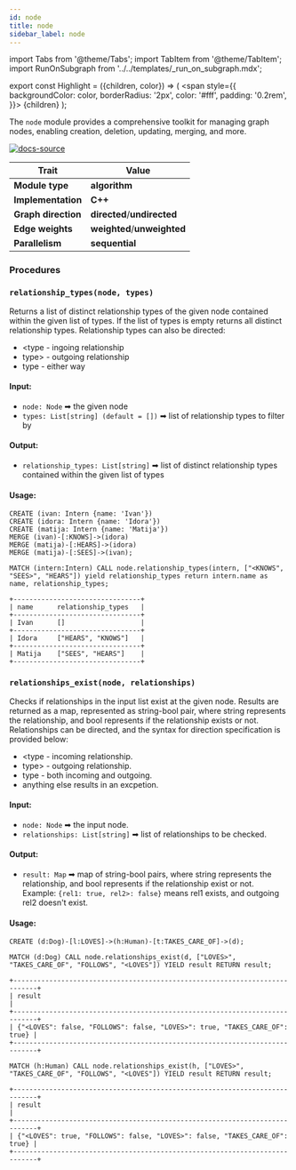 ```yaml
---
id: node
title: node
sidebar_label: node
---
```


import Tabs from '@theme/Tabs';
import TabItem from '@theme/TabItem';
import RunOnSubgraph from '../../templates/_run_on_subgraph.mdx';

export const Highlight = ({children, color}) => (
<span
style={{
  backgroundColor: color,
  borderRadius: '2px',
  color: '#fff',
  padding: '0.2rem',
}}>
{children}
</span>
);

The `node` module provides a comprehensive toolkit for managing graph nodes, enabling creation, deletion, updating, merging, and more.

[![docs-source](https://img.shields.io/badge/source-node-FB6E00?logo=github&style=for-the-badge)](https://github.com/memgraph/mage/tree/main/cpp/node_module)

| Trait               | Value                                                 |
| ------------------- | ----------------------------------------------------- |
| **Module type**     | <Highlight color="#FB6E00">**algorithm**</Highlight>  |
| **Implementation**  | <Highlight color="#FB6E00">**C++**</Highlight>        |
| **Graph direction** | <Highlight color="#FB6E00">**directed**</Highlight>/<Highlight color="#FB6E00">**undirected**</Highlight> |
| **Edge weights**    | <Highlight color="#FB6E00">**weighted**</Highlight>/<Highlight color="#FB6E00">**unweighted**</Highlight> |
| **Parallelism**     | <Highlight color="#FB6E00">**sequential**</Highlight> |

### Procedures

### `relationship_types(node, types)`

Returns a list of distinct relationship types of the given node contained within the given list of types. If the list of types is empty returns all distinct relationship types. Relationship types can also be directed:
- &lt;type - ingoing relationship
- type> - outgoing relationship
- type - either way

#### Input:

- `node: Node` ➡ the given node
- `types: List[string] (default = [])` ➡ list of relationship types to filter by

#### Output:

- `relationship_types: List[string]` ➡ list of distinct relationship types contained within the given list of types

#### Usage:

```cypher
CREATE (ivan: Intern {name: 'Ivan'})
CREATE (idora: Intern {name: 'Idora'})
CREATE (matija: Intern {name: 'Matija'})
MERGE (ivan)-[:KNOWS]->(idora)
MERGE (matija)-[:HEARS]->(idora)
MERGE (matija)-[:SEES]->(ivan);
```

```cypher
MATCH (intern:Intern) CALL node.relationship_types(intern, ["<KNOWS", "SEES>", "HEARS"]) yield relationship_types return intern.name as name, relationship_types;
```

```plaintext
+--------------------------------+
| name      relationship_types   |
+--------------------------------+
| Ivan      []                   |
+--------------------------------+
| Idora     ["HEARS", "KNOWS"]   |
+--------------------------------+
| Matija    ["SEES", "HEARS"]    |
+--------------------------------+
```


### `relationships_exist(node, relationships)`

Checks if relationships in the input list exist at the given node. Results are returned as a map, represented as string-bool pair, where string represents the relationship, and bool represents if the relationship exists or not. Relationships can be directed, and the syntax for direction specification is provided below:
- &lt;type - incoming relationship.
- type> - outgoing relationship.
- type - both incoming and outgoing.
- anything else results in an excpetion.

#### Input:

- `node: Node` ➡ the input node.
- `relationships: List[string]` ➡ list of relationships to be checked.

#### Output:

- `result: Map` ➡ map of string-bool pairs, where string represents the relationship, and bool represents if the relationship exist or not. Example: `{rel1: true, rel2>: false}` means rel1 exists, and outgoing rel2 doesn't exist.

#### Usage:

```cypher
CREATE (d:Dog)-[l:LOVES]->(h:Human)-[t:TAKES_CARE_OF]->(d);
```

```cypher
MATCH (d:Dog) CALL node.relationships_exist(d, ["LOVES>", "TAKES_CARE_OF", "FOLLOWS", "<LOVES"]) YIELD result RETURN result;
```

```plaintext
+----------------------------------------------------------------------------+
| result                                                                     |
+----------------------------------------------------------------------------+
| {"<LOVES": false, "FOLLOWS": false, "LOVES>": true, "TAKES_CARE_OF": true} |                  
+----------------------------------------------------------------------------+
```

```cypher
MATCH (h:Human) CALL node.relationships_exist(h, ["LOVES>", "TAKES_CARE_OF", "FOLLOWS", "<LOVES"]) YIELD result RETURN result;
```

```plaintext
+----------------------------------------------------------------------------+
| result                                                                     |
+----------------------------------------------------------------------------+
| {"<LOVES": true, "FOLLOWS": false, "LOVES>": false, "TAKES_CARE_OF": true} |                  
+----------------------------------------------------------------------------+
```


